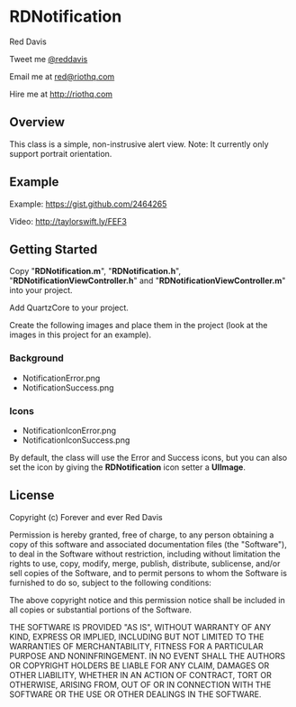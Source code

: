 # RDNotification

Red Davis

Tweet me [@reddavis](http://twitter.com/reddavis)

Email me at red@riothq.com

Hire me at http://riothq.com

## Overview

This class is a simple, non-instrusive alert view. Note: It currently only support portrait orientation.

## Example

Example: https://gist.github.com/2464265

Video: http://taylorswift.ly/FEF3

## Getting Started

Copy "**RDNotification.m**",  "**RDNotification.h**", "**RDNotificationViewController.h**" and "**RDNotificationViewController.m**" into your project.

Add QuartzCore to your project.

Create the following images and place them in the project (look at the images in this project for an example).

### Background
* NotificationError.png
* NotificationSuccess.png

### Icons
* NotificationIconError.png
* NotificationIconSuccess.png

By default, the class will use the Error and Success icons, but you can also set the icon by giving the **RDNotification** icon setter a **UIImage**.

## License

Copyright (c) Forever and ever Red Davis

Permission is hereby granted, free of charge, to any person obtaining
a copy of this software and associated documentation files (the
"Software"), to deal in the Software without restriction, including
without limitation the rights to use, copy, modify, merge, publish,
distribute, sublicense, and/or sell copies of the Software, and to
permit persons to whom the Software is furnished to do so, subject to
the following conditions:

The above copyright notice and this permission notice shall be
included in all copies or substantial portions of the Software.

THE SOFTWARE IS PROVIDED "AS IS", WITHOUT WARRANTY OF ANY KIND,
EXPRESS OR IMPLIED, INCLUDING BUT NOT LIMITED TO THE WARRANTIES OF
MERCHANTABILITY, FITNESS FOR A PARTICULAR PURPOSE AND
NONINFRINGEMENT. IN NO EVENT SHALL THE AUTHORS OR COPYRIGHT HOLDERS BE
LIABLE FOR ANY CLAIM, DAMAGES OR OTHER LIABILITY, WHETHER IN AN ACTION
OF CONTRACT, TORT OR OTHERWISE, ARISING FROM, OUT OF OR IN CONNECTION
WITH THE SOFTWARE OR THE USE OR OTHER DEALINGS IN THE SOFTWARE.